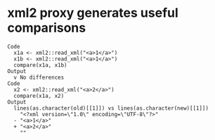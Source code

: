 # xml2 proxy generates useful comparisons

    Code
      x1a <- xml2::read_xml("<a>1</a>")
      x1b <- xml2::read_xml("<a>1</a>")
      compare(x1a, x1b)
    Output
      v No differences
    Code
      x2 <- xml2::read_xml("<a>2</a>")
      compare(x1a, x2)
    Output
      lines(as.character(old)[[1]]) vs lines(as.character(new)[[1]])
        "<?xml version=\"1.0\" encoding=\"UTF-8\"?>"
      - "<a>1</a>"
      + "<a>2</a>"
        ""

